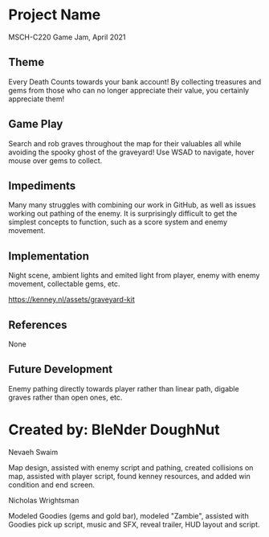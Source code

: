 # Project Name
MSCH-C220 Game Jam, April 2021

## Theme
Every Death Counts towards your bank account! By collecting treasures and gems from those who can no longer appreciate their value, you certainly appreciate them!

## Game Play
Search and rob graves throughout the map for their valuables all while avoiding the spooky ghost of the graveyard!
Use WSAD to navigate, hover mouse over gems to collect.

## Impediments
Many many struggles with combining our work in GitHub, as well as issues working out pathing of the enemy. It is surprisingly difficult to get the simplest concepts to function, such as a score system and enemy movement.

## Implementation
Night scene, ambient lights and emited light from player, enemy with enemy movement, collectable gems, etc.

https://kenney.nl/assets/graveyard-kit

## References
None
## Future Development
Enemy pathing directly towards player rather than linear path, digable graves rather than open ones, etc.
# Created by: BleNder DoughNut
Nevaeh Swaim

Map design, assisted with enemy script and pathing, created collisions on map, assisted with player script, found kenney resources, and added win condition and end screen.

Nicholas Wrightsman

Modeled Goodies (gems and gold bar), modeled "Zambie", assisted with Goodies pick up script, music and SFX, reveal trailer, HUD layout and script.
